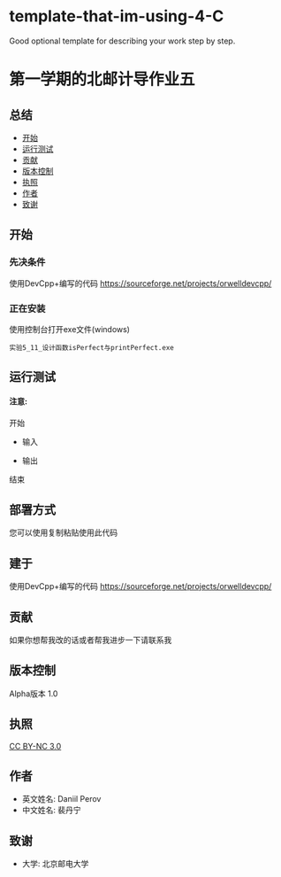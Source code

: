 # template-that-im-using-4-C
Good optional template for describing your work step by step.

# 第一学期的北邮计导作业五

## 总结
  - [开始](#开始)
  - [运行测试](#运行测试)
  - [贡献](#贡献)
  - [版本控制](#版本控制)
  - [执照](#执照)
  - [作者](#作者)
  - [致谢](#致谢)
  
## 开始
### 先决条件
使用DevCpp+编写的代码  https://sourceforge.net/projects/orwelldevcpp/

### 正在安装
使用控制台打开exe文件(windows)

	实验5_11_设计函数isPerfect与printPerfect.exe
	
## 运行测试

#### 注意: 
开始

- 输入

		
	
- 输出

结束

## 部署方式
您可以使用复制粘贴使用此代码


## 建于
使用DevCpp+编写的代码  https://sourceforge.net/projects/orwelldevcpp/

## 贡献
如果你想帮我改的话或者帮我进步一下请联系我

## 版本控制
Alpha版本 1.0

## 执照
[CC BY-NC 3.0](https://creativecommons.org/licenses/by-nc/3.0/deed.en)

## 作者

- 英文姓名: Daniil Perov
- 中文姓名: 裴丹宁

## 致谢

- 大学: 北京邮电大学
